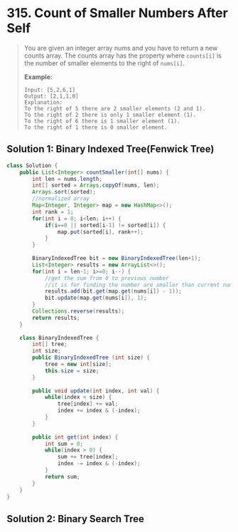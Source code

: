# 315. Count of Smaller Numbers After Self

> You are given an integer array nums and you have to return a new counts array. The counts array has the property where `counts[i]` is the number of smaller elements to the right of `nums[i]`.
>
> **Example:**
>
> ```text
> Input: [5,2,6,1]
> Output: [2,1,1,0] 
> Explanation:
> To the right of 5 there are 2 smaller elements (2 and 1).
> To the right of 2 there is only 1 smaller element (1).
> To the right of 6 there is 1 smaller element (1).
> To the right of 1 there is 0 smaller element.
> ```

## Solution 1: Binary Indexed Tree\(Fenwick Tree\)

```java
class Solution {
    public List<Integer> countSmaller(int[] nums) {
        int len = nums.length;
        int[] sorted = Arrays.copyOf(nums, len);
        Arrays.sort(sorted);
        //normalized array
        Map<Integer, Integer> map = new HashMap<>();
        int rank = 1;
        for(int i = 0; i<len; i++) {
            if(i==0 || sorted[i-1] != sorted[i]) {
                map.put(sorted[i], rank++);
            }
        }
        
        BinaryIndexedTree bit = new BinaryIndexedTree(len+1);
        List<Integer> results = new ArrayList<>();
        for(int i = len-1; i>=0; i--) {
            //get the sum from 0 to previous number
            //it is for finding the number are smaller than current number
            results.add(bit.get(map.get(nums[i]) - 1));
            bit.update(map.get(nums[i]), 1);
        }
        Collections.reverse(results);
        return results;
    }
    
    class BinaryIndexedTree {
        int[] tree;
        int size;
        public BinaryIndexedTree (int size) {
            tree = new int[size];
            this.size = size;
        }
        
        public void update(int index, int val) {
            while(index < size) {
                tree[index] += val;
                index += index & (-index);
            }
        }
        
        public int get(int index) {
            int sum = 0;
            while(index > 0) {
                sum += tree[index];
                index -= index & (-index);
            }
            return sum;
        }
    }
}
```

## Solution 2: Binary Search Tree



